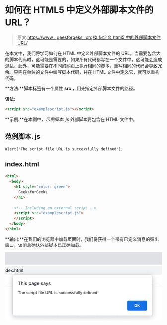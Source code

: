 # 如何在 HTML5 中定义外部脚本文件的 URL？

> 原文:[https://www . geesforgeks . org/如何定义 html5 中的外部脚本文件 URL/](https://www.geeksforgeeks.org/how-to-define-the-url-of-an-external-script-file-in-html5/)

在本文中，我们将学习如何在 HTML 中定义外部脚本文件的 URL。当需要包含大的脚本代码时，这可能是需要的，如果所有代码都写在一个文件中，这可能会造成混乱。此外，可能需要在不同的网页上执行相同的脚本，重写相同的代码会导致冗余。只需在单独的文件中编写脚本代码，并在 HTML 文件中定义它，就可以重构代码。

**方法:**脚本标签有一个属性 **src** ，用来指定外部脚本文件的路径。

**语法:**

```html
<script src="examplescript.js"></script>
```

**示例:**在本例中，*示例脚本. js* 外部脚本要包含在 HTML 文件中。

## 范例脚本. js

```html
alert("The script file URL is successfully defined");
```

## index.html

```html
<html>
  <body>
    <h1 style="color: green">
      GeeksforGeeks
    </h1>

    <!-- Including an external script -->
    <script src="examplescript.js">
    </script>
  </body>
</html>
```

**输出:**在我们的浏览器中加载页面时，我们将获得一个带有已定义消息的弹出窗口，该消息确认外部脚本已正确加载。

![](img/1f0aaa44a5583cb8abd70a3b435352a0.png)